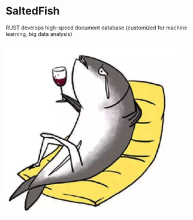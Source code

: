 # SaltedFish
RUST develops high-speed document database (customized for machine learning, big data analysis)

![](./README/logo.png)